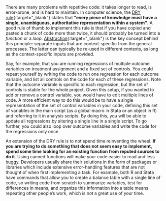 There are many problems with repetitive code: it takes longer to read, is error-prone, and is hard to maintain. In computer science, the [DRY rule](https://en.wikipedia.org/wiki/Don%27t_repeat_yourself){:target="_blank"} states that **"every piece of knowledge must have a single, unambiguous, authoritative representation within a system"**. A good rule of thumb to implement this rule is that if you have copied and pasted a chunk of code more than twice, it should probably be turned into a *function* or a *loop*. [Abstraction](https://en.wikipedia.org/wiki/Abstraction_(computer_science)){:target="_blank"} is the key concept behind this principle: separate inputs that are context-specific from the general processes. The latter can typically be re-used in different contexts, as long as the context-specific inputs are provided. 

Say, for example, that you are running regressions of multiple outcome variables on treatment assignment and a fixed set of controls. You could repeat yourself by writing the code to run one regression for each outcome variable, and list all controls on the code for each of these regressions. Note that the outcome variable is specific to each regression, but the set of controls is stable for the whole project. Given this setup, if you wanted to add or remove a control variable, you would have to edit multiple lines of code. A more efficient way to do this would be to have a single representation of the set of control variables in your code, defining this set of variables in the main script (as a global macro in Stata or an object in R) and referring to it in analysis scripts. By doing this, you will be able to update all regressions by altering a single line in a single script. To go further, you could also loop over outcome variables and write the code for the regressions only once.

An extension of the DRY rule is to not spend time reinventing the wheel. **If you are trying to do something that does not seem easy to implement, spend some time looking for an existing function from reputed sources to do it**. Using canned functions will make your code easier to read and less buggy. Developers usually share their solutions in the form of packages or libraries which include extensive error-handling features that are not thought of when first implementing a task. For example, both R and Stata have commands that allow you to create a balance table with a single line of code, so writing code from scratch to summarize variables, test for differences in means, and organize this information into a table means repeating other people’s work, which is not a great use of your time.